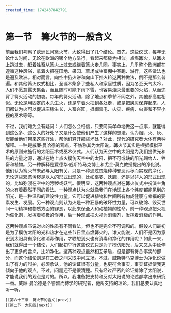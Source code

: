 ```yaml
---
created_time: 1742437842791
---
```

# 第一节　篝火节的一般含义

前面我们考察了欧洲民间篝火节，大致得出了几个结论。首先，这些仪式，每年无论什么时间，无论在欧洲的哪个地方举行，看起来都极为相似。点燃篝火，从篝火上跳过去，赶着牲畜从篝火上过去或绕着篝火走几圈。事实上，几乎整个欧洲都在遵循这种风俗，拿着火把在田地、果园、草场或牲畜棚中赛跑、游行，这些做法也是遍及欧洲。相对而言，向空中扔火饼和向山下推火轮这两种做法，倒不是那么普遍。和其他篝火仪式相比，圣诞木柴多了些私人和家庭性质，因为冬至天气太冷，人们不愿意露天集会，而且随时可能下雨下雪，也容易浇灭最重要的火焰，从而违背了篝火活动的初衷。每年的篝火活动，除了地点和季节不同之外，其他都高度相似。无论是用固定的木头生火，还是举着火把到各处走，或是把炭灰保存起来，人们都认为火可以促进庄稼生长，人畜兴旺，抵御雷电、火灾、疾病、虫害和不容小视的巫术等等。

不过，我们难免会有疑问：人们怎么会相信，只要简简单单地做这一点事，就能得到这么多、这么大的好处？又是什么使他们产生了这样的想法，认为烟、火、灰、炭能给他们带来这些好处，帮他们避开那些坏处？对此，现代的研究者大体有两种解释。一种是威廉·曼哈德的观点，不妨称其为太阳说。篝火节其实是根据模拟巫术的原则来施行的太阳巫术或巫术仪式。人们认为天空中的太阳是为我们提供光和热的力量之源，通过在地上点火模仿天空中的太阳，把不可或缺的阳光赐给人、牲畜和植物。另一种解释是爱德华·威斯特马克博士和尤金·莫克教授提出的净化说。他们认为篝火节未必与太阳有关，只是一种通过焚烧种种邪恶污秽而实现的净化，无论这些邪恶污秽是以人的形式出现的，比如巫婆、妖魔，还是以非人的形式出现的，比如弥漫在空中的污秽或妖气。很明显，这两种观点对在篝火仪式中扮演主角的火有着截然不同的看法。一种观点认为火就像我们在地球上各个纬度都能见到的阳光，是一种温和的建设性力量。它可以促进植物和世间所有构成健康与幸福的要素发生、发展。另一种观点则认为火是一种狂暴的破坏性力量，可以破除、毁灭世间一切精神和物质方面的罪恶，以此来保全人和动植物的性命。前一种观点把火视为催化剂，发挥着积极的作用，后一种观点把火视为消毒剂，发挥着消极的作用。

这两种观点虽说对火的性质有不同看法，但也不是完全不可调和的。假设人们最初是为了模仿太阳的光和热才在这些节日里点燃篝火的，谁又能说，人们不是因为意识到太阳具有净化和消毒作用，才联想到火也有消毒和净化的作用呢？如此一来，我们就得出一个结论，人们起初举行这些仪式只是为了模仿阳光，后来又从中延伸出了更多的含义，比如净化。这两种观点虽然相互矛盾，但是都有符合事实的部分，而这个结论则是在二者之间采取中间立场。不过，威斯特马克博士为净化说做出了有力的辩护，必须承认，他的论证很有分量，也更符合事实，事实证据使我更倾向于他的观点。不过，问题还不是很清楚。只有经过严密的论证排除了太阳说，才能说我们的观点是对的。所以，我准备把支持和反对太阳说的论述都拿出来研究一番。威廉·曼哈德是个睿智而博学的研究者，他所支持的理论，我们总要认真地听一听。

```booknav
[[第六十三章　篝火节的含义|prev]]
[[第二节　太阳说|next]]
```